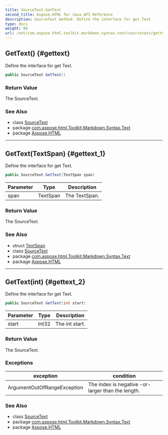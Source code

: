 ```yaml
---
title: SourceText.GetText
second_title: Aspose.HTML for Java API Reference
description: SourceText method. Define the interface for get Text
type: docs
weight: 90
url: /net/com.aspose.html.toolkit.markdown.syntax.text/sourcetext/gettext/
---
```

## GetText() {#gettext}

Define the interface for get Text.

```java
public SourceText GetText()
```

### Return Value

The SourceText.

### See Also

* class [SourceText](../)
* package [com.aspose.html.Toolkit.Markdown.Syntax.Text](../../sourcetext/)
* package [Aspose.HTML](../../../)

---

## GetText(TextSpan) {#gettext_1}

Define the interface for get Text.

```java
public SourceText GetText(TextSpan span)
```

| Parameter | Type | Description |
| --- | --- | --- |
| span | TextSpan | The TextSpan. |

### Return Value

The SourceText.

### See Also

* struct [TextSpan](../../textspan/)
* class [SourceText](../)
* package [com.aspose.html.Toolkit.Markdown.Syntax.Text](../../sourcetext/)
* package [Aspose.HTML](../../../)

---

## GetText(int) {#gettext_2}

Define the interface for get Text.

```java
public SourceText GetText(int start)
```

| Parameter | Type | Description |
| --- | --- | --- |
| start | Int32 | The int start. |

### Return Value

The SourceText.

### Exceptions

| exception | condition |
| --- | --- |
| ArgumentOutOfRangeException | The index is negative -or- larger than the length. |

### See Also

* class [SourceText](../)
* package [com.aspose.html.Toolkit.Markdown.Syntax.Text](../../sourcetext/)
* package [Aspose.HTML](../../../)
